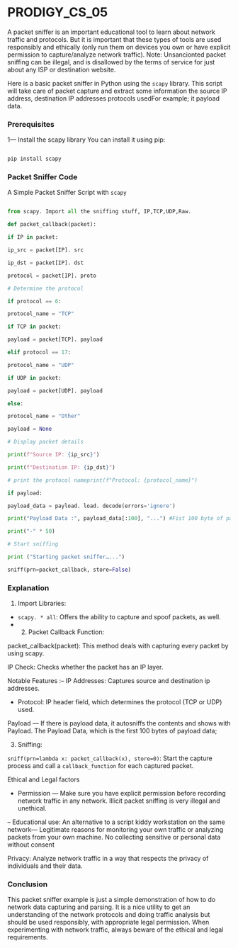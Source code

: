 # PRODIGY_CS_05

A packet sniffer is an important educational tool to learn about network traffic and protocols. But it is important that these types of tools are used responsibly and ethically (only run them on devices you own or have explicit permission to capture/analyze network traffic). Note: Unsancionted packet sniffing can be illegal, and is disallowed by the terms of service for just about any ISP or destination website.

Here is a basic packet sniffer in Python using the `scapy` library. This script will take care of packet capture and extract some information the source IP address, destination IP addresses protocols usedFor example; it payload data.

### Prerequisites

1— Install the scapy library You can install it using pip:

```bash

pip install scapy

```

### Packet Sniffer Code

A Simple Packet Sniffer Script with `scapy`

```python

from scapy. Import all the sniffing stuff, IP,TCP,UDP,Raw.

def packet_callback(packet):

if IP in packet:

ip_src = packet[IP]. src

ip_dst = packet[IP]. dst

protocol = packet[IP]. proto

# Determine the protocol

if protocol == 6:

protocol_name = "TCP"

if TCP in packet:

payload = packet[TCP]. payload

elif protocol == 17:

protocol_name = "UDP"

if UDP in packet:

payload = packet[UDP]. payload

else:

protocol_name = "Other"

payload = None

# Display packet details

print(f"Source IP: {ip_src}")

print(f"Destination IP: {ip_dst}")

# print the protocol nameprint(f"Protocol: {protocol_name}")

if payload:

payload_data = payload. load. decode(errors='ignore')

print("Payload Data :", payload_data[:100], "...") #Fist 100 byte of pay load data as the only required assignment is to print Length, IP etc

print("-" * 50)

# Start sniffing

print ("Starting packet sniffer…...")

sniff(prn=packet_callback, store=False)

```

### Explanation

1. Import Libraries:

- `scapy. * all`: Offers the ability to capture and spoof packets, as well.
- 2. Packet Callback Function:

packet_callback(packet): This method deals with capturing every packet by using scapy.

IP Check: Checks whether the packet has an IP layer.

Notable Features :– IP Addresses: Captures source and destination ip addresses.

- Protocol: IP header field, which determines the protocol (TCP or UDP) used.

Payload — If there is payload data, it autosniffs the contents and shows with Payload. The Payload Data, which is the first 100 bytes of payload data;

3. Sniffing:

`sniff(prn=lambda x: packet_callback(x), store=0)`: Start the capture process and call a `callback_function` for each captured packet.

Ethical and Legal factors

- Permission — Make sure you have explicit permission before recording network traffic in any network. Illicit packet sniffing is very illegal and unethical.

– Educational use: An alternative to a script kiddy workstation on the same network— Legitimate reasons for monitoring your own traffic or analyzing packets from your own machine. No collecting sensitive or personal data without consent

Privacy: Analyze network traffic in a way that respects the privacy of individuals and their data.

### Conclusion

This packet sniffer example is just a simple demonstration of how to do network data capturing and parsing. It is a nice utility to get an understanding of the network protocols and doing traffic analysis but should be used responsibly, with appropriate legal permission. When experimenting with network traffic, always beware of the ethical and legal requirements.
